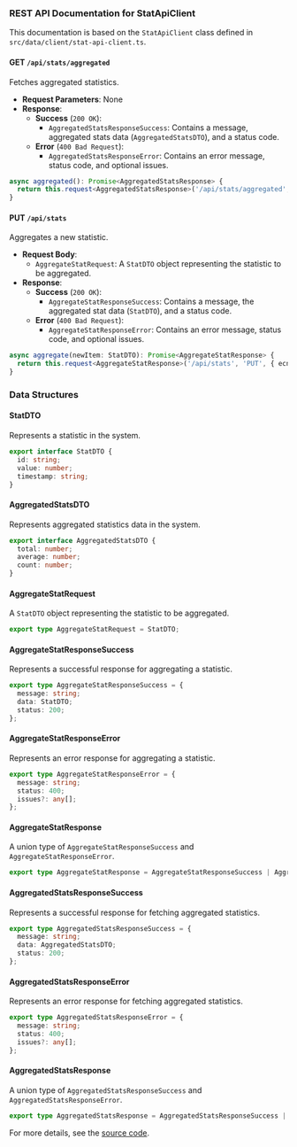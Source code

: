 ### REST API Documentation for StatApiClient

This documentation is based on the `StatApiClient` class defined in `src/data/client/stat-api-client.ts`.

#### GET `/api/stats/aggregated`

Fetches aggregated statistics.

- **Request Parameters**: None
- **Response**:
  - **Success** (`200 OK`):
    - `AggregatedStatsResponseSuccess`: Contains a message, aggregated stats data (`AggregatedStatsDTO`), and a status code.
  - **Error** (`400 Bad Request`):
    - `AggregatedStatsResponseError`: Contains an error message, status code, and optional issues.

```typescript
async aggregated(): Promise<AggregatedStatsResponse> {
  return this.request<AggregatedStatsResponse>('/api/stats/aggregated', 'GET', { ecnryptedFields: [] }) as Promise<AggregatedStatsResponse>;
}
```

#### PUT `/api/stats`

Aggregates a new statistic.

- **Request Body**: 
  - `AggregateStatRequest`: A `StatDTO` object representing the statistic to be aggregated.
- **Response**:
  - **Success** (`200 OK`):
    - `AggregateStatResponseSuccess`: Contains a message, the aggregated stat data (`StatDTO`), and a status code.
  - **Error** (`400 Bad Request`):
    - `AggregateStatResponseError`: Contains an error message, status code, and optional issues.

```typescript
async aggregate(newItem: StatDTO): Promise<AggregateStatResponse> {
  return this.request<AggregateStatResponse>('/api/stats', 'PUT', { ecnryptedFields: [] }, newItem) as Promise<AggregateStatResponse>;
}
```

### Data Structures

#### StatDTO

Represents a statistic in the system.

```typescript
export interface StatDTO {
  id: string;
  value: number;
  timestamp: string;
}
```

#### AggregatedStatsDTO

Represents aggregated statistics data in the system.

```typescript
export interface AggregatedStatsDTO {
  total: number;
  average: number;
  count: number;
}
```

#### AggregateStatRequest

A `StatDTO` object representing the statistic to be aggregated.

```typescript
export type AggregateStatRequest = StatDTO;
```

#### AggregateStatResponseSuccess

Represents a successful response for aggregating a statistic.

```typescript
export type AggregateStatResponseSuccess = {
  message: string;
  data: StatDTO;
  status: 200;
};
```

#### AggregateStatResponseError

Represents an error response for aggregating a statistic.

```typescript
export type AggregateStatResponseError = {
  message: string;
  status: 400;
  issues?: any[];
};
```

#### AggregateStatResponse

A union type of `AggregateStatResponseSuccess` and `AggregateStatResponseError`.

```typescript
export type AggregateStatResponse = AggregateStatResponseSuccess | AggregateStatResponseError;
```

#### AggregatedStatsResponseSuccess

Represents a successful response for fetching aggregated statistics.

```typescript
export type AggregatedStatsResponseSuccess = {
  message: string;
  data: AggregatedStatsDTO;
  status: 200;
};
```

#### AggregatedStatsResponseError

Represents an error response for fetching aggregated statistics.

```typescript
export type AggregatedStatsResponseError = {
  message: string;
  status: 400;
  issues?: any[];
};
```

#### AggregatedStatsResponse

A union type of `AggregatedStatsResponseSuccess` and `AggregatedStatsResponseError`.

```typescript
export type AggregatedStatsResponse = AggregatedStatsResponseSuccess | AggregatedStatsResponseError;
```

For more details, see the [source code](https://github.com/CatchTheTornado/doctor-dok/blob/main/src/data/client/stat-api-client.ts).